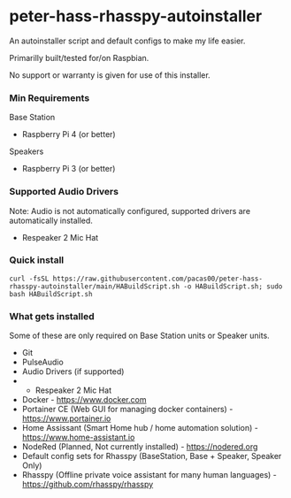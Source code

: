 # peter-hass-rhasspy-autoinstaller
An autoinstaller script and default configs to make my life easier.

Primarilly built/tested for/on Raspbian.
 
No support or warranty is given for use of this installer.

### Min Requirements

Base Station
- Raspberry Pi 4 (or better)


Speakers
- Raspberry Pi 3 (or better)


### Supported Audio Drivers
Note: Audio is not automatically configured, supported drivers are automatically installed.

- Respeaker 2 Mic Hat



### Quick install 

`curl -fsSL https://raw.githubusercontent.com/pacas00/peter-hass-rhasspy-autoinstaller/main/HABuildScript.sh -o HABuildScript.sh; sudo bash HABuildScript.sh`


### What gets installed
Some of these are only required on Base Station units or Speaker units.

- Git
- PulseAudio
- Audio Drivers (if supported)
- - Respeaker 2 Mic Hat
- Docker - https://www.docker.com
- Portainer CE (Web GUI for managing docker containers) - https://www.portainer.io
- Home Assissant (Smart Home hub / home automation solution) - https://www.home-assistant.io
- NodeRed (Planned, Not currently installed) - https://nodered.org
- Default config sets for Rhasspy (BaseStation, Base + Speaker, Speaker Only)
- Rhasspy (Offline private voice assistant for many human languages) - https://github.com/rhasspy/rhasspy




